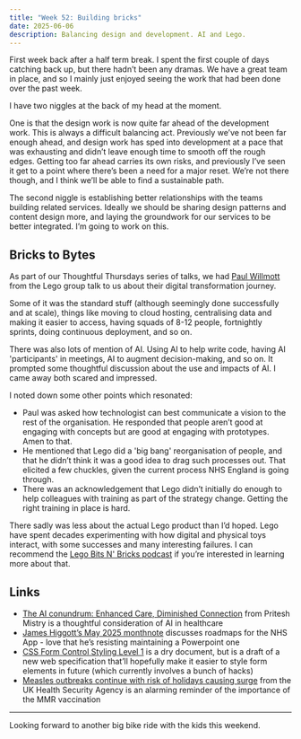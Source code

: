 ```yaml
---
title: "Week 52: Building bricks"
date: 2025-06-06
description: Balancing design and development. AI and Lego.
---
```


First week back after a half term break. I spent the first couple of days catching back up, but there hadn’t been any dramas. We have a great team in place, and so I mainly just enjoyed seeing the work that had been done over the past week.

I have two niggles at the back of my head at the moment.

One is that the design work is now quite far ahead of the development work. This is always a difficult balancing act. Previously we’ve not been far enough ahead, and design work has sped into development at a pace that was exhausting and didn’t leave enough time to smooth off the rough edges. Getting too far ahead carries its own risks, and previously I’ve seen it get to a point where there’s been a need for a major reset. We’re not there though, and I think we’ll be able to find a sustainable path.

The second niggle is establishing better relationships with the teams building related services. Ideally we should be sharing design patterns and content design more, and laying the groundwork for our services to be better integrated. I’m going to work on this.

## Bricks to Bytes

As part of our Thoughtful Thursdays series of talks, we had [Paul Willmott](https://www.linkedin.com/in/paul-willmott-199a3/) from the Lego group talk to us about their digital transformation journey.

Some of it was the standard stuff (although seemingly done successfully and at scale), things like moving to cloud hosting, centralising data and making it easier to access, having squads of 8-12 people, fortnightly sprints, doing continuous deployment, and so on.

There was also lots of mention of AI. Using AI to help write code, having AI 'participants' in meetings, AI to augment decision-making, and so on. It prompted some thoughtful discussion about the use and impacts of AI. I came away both scared and impressed.

I noted down some other points which resonated:

* Paul was asked how technologist can best communicate a vision to the rest of the organisation. He responded that people aren’t good at engaging with concepts but are good at engaging with prototypes. Amen to that.
* He mentioned that Lego did a 'big bang' reorganisation of people, and that he didn’t think it was a good idea to drag such processes out. That elicited a few chuckles, given the current process NHS England is going through.
* There was an acknowledgement that Lego didn’t initially do enough to help colleagues with training as part of the strategy change. Getting the right training in place is hard.

There sadly was less about the actual Lego product than I’d hoped. Lego have spent decades experimenting with how digital and physical toys interact, with some successes and many interesting failures. I can recommend the [Lego Bits N' Bricks podcast](https://podcasts.apple.com/us/podcast/lego-bits-n-bricks/id1542166642) if you’re interested in learning more about that.

## Links

* [The AI conundrum: Enhanced Care, Diminished Connection](https://priteshmistry.ghost.io/ai-enhanced-care-diminished-connection/) from Pritesh Mistry is a thoughtful consideration of AI in healthcare
* [James Higgott’s May 2025 monthnote](https://weeknot.es/monthnote-may-2025-c04f14f5b6f4) discusses roadmaps for the NHS App - love that he’s resisting maintaining a Powerpoint one
* [CSS Form Control Styling Level 1](https://drafts.csswg.org/css-forms-1/) is a dry document, but is a draft of a new web specification that’ll hopefully make it easier to style form elements in future (which currently involves a bunch of hacks)
* [Measles outbreaks continue with risk of holidays causing surge](https://www.gov.uk/government/news/measles-outbreaks-continue-with-risk-of-holidays-causing-surge) from the UK Health Security Agency is an alarming reminder of the importance of the MMR vaccination

---

Looking forward to another big bike ride with the kids this weekend.
